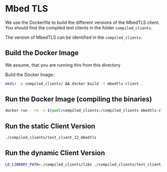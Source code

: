 # Mbed TLS

We use the Dockerfile to build the different versions of the MbedTLS client.
You should find the compiled test clients in the folder `compiled_clients`.

The version of MbedTLS can be identified in the `compiled_clients`.

## Build the Docker Image

We assume, that you are running this from this directory

Build the Docker Image:
```bash
mkdir -p compiled_clients/ && docker build -t mbedtls-client .
```

## Run the Docker Image (compiling the binaries)

```bash
docker run --rm -v $(pwd)/compiled_clients:/compiled_clients mbedtls-client
```

## Run the static Client Version
```bash
./compiled_clients/test_client_12_mbedtls
```

## Run the dynamic Client Version
```bash
LD_LIBRARY_PATH=./compiled_clients/libs ./compiled_clients/test_client_12_mbedtls_dl 
```